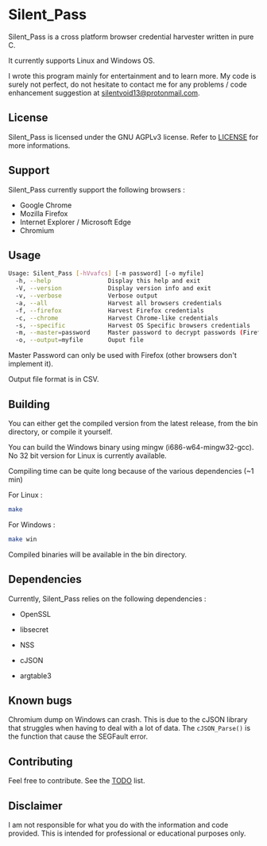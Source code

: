 # Silent_Pass

Silent_Pass is a cross platform browser credential harvester written in pure C.

It currently supports Linux and Windows OS.

I wrote this program mainly for entertainment and to learn more. My code is surely not perfect, do not hesitate to contact me for any problems / code enhancement suggestion at silentvoid13@protonmail.com.

## License

Silent_Pass is licensed under the GNU AGPLv3 license. Refer to [LICENSE](https://github.com/SilentVoid13/Silent_Pass/blob/master/LICENSE.txt) for more informations.

## Support

Silent_Pass currently support the following browsers :

- Google Chrome
- Mozilla Firefox
- Internet Explorer / Microsoft Edge
- Chromium

## Usage

```bash
Usage: Silent_Pass [-hVvafcs] [-m password] [-o myfile]
  -h, --help                Display this help and exit
  -V, --version             Display version info and exit
  -v, --verbose             Verbose output
  -a, --all                 Harvest all browsers credentials
  -f, --firefox             Harvest Firefox credentials
  -c, --chrome              Harvest Chrome-like credentials
  -s, --specific            Harvest OS Specific browsers credentials
  -m, --master=password     Master password to decrypt passwords (Firefox only)
  -o, --output=myfile       Ouput file
```

Master Password can only be used with Firefox (other browsers don't implement it).

Output file format is in CSV.

## Building

You can either get the compiled version from the latest release, from the bin directory, or compile it yourself.

You can build the Windows binary using mingw (i686-w64-mingw32-gcc). No 32 bit version for Linux is currently available.

Compiling time can be quite long because of the various dependencies (~1 min)

For Linux :

```bash
make
```

For Windows :

```bash
make win
```

Compiled binaries will be available in the bin directory.

## Dependencies

Currently, Silent_Pass relies on the following dependencies :

- OpenSSL
- libsecret
- NSS

- cJSON
- argtable3

## Known bugs

Chromium dump on Windows can crash. This is due to the cJSON library that struggles when having to deal with a lot of data. The `cJSON_Parse()`  is the function that cause the SEGFault error.

## Contributing

Feel free to contribute. See the [TODO](https://github.com/SilentVoid13/Silent_Pass/blob/master/TODO.md) list. 

## Disclaimer

I am not responsible for what you do with the information and code provided. This is intended for professional or educational purposes only.
